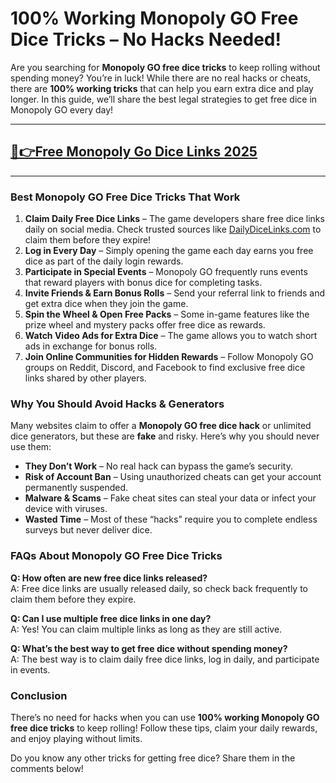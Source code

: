 # **100% Working Monopoly GO Free Dice Tricks – No Hacks Needed!**

Are you searching for **Monopoly GO free dice tricks** to keep rolling without spending money? You’re in luck! While there are no real hacks or cheats, there are **100% working tricks** that can help you earn extra dice and play longer. In this guide, we’ll share the best legal strategies to get free dice in Monopoly GO every day!

---
## [🔗👉Free Monopoly Go Dice Links 2025](https://9990.site/mono.html)
---
### Best Monopoly GO Free Dice Tricks That Work

1. **Claim Daily Free Dice Links** – The game developers share free dice links daily on social media. Check trusted sources like [DailyDiceLinks.com](https://dailydicelinks.com) to claim them before they expire!
2. **Log in Every Day** – Simply opening the game each day earns you free dice as part of the daily login rewards.
3. **Participate in Special Events** – Monopoly GO frequently runs events that reward players with bonus dice for completing tasks.
4. **Invite Friends & Earn Bonus Rolls** – Send your referral link to friends and get extra dice when they join the game.
5. **Spin the Wheel & Open Free Packs** – Some in-game features like the prize wheel and mystery packs offer free dice as rewards.
6. **Watch Video Ads for Extra Dice** – The game allows you to watch short ads in exchange for bonus rolls.
7. **Join Online Communities for Hidden Rewards** – Follow Monopoly GO groups on Reddit, Discord, and Facebook to find exclusive free dice links shared by other players.

### Why You Should Avoid Hacks & Generators

Many websites claim to offer a **Monopoly GO free dice hack** or unlimited dice generators, but these are **fake** and risky. Here’s why you should never use them:

- **They Don’t Work** – No real hack can bypass the game’s security.
- **Risk of Account Ban** – Using unauthorized cheats can get your account permanently suspended.
- **Malware & Scams** – Fake cheat sites can steal your data or infect your device with viruses.
- **Wasted Time** – Most of these “hacks” require you to complete endless surveys but never deliver dice.

### FAQs About Monopoly GO Free Dice Tricks

**Q: How often are new free dice links released?**  
A: Free dice links are usually released daily, so check back frequently to claim them before they expire.

**Q: Can I use multiple free dice links in one day?**  
A: Yes! You can claim multiple links as long as they are still active.

**Q: What’s the best way to get free dice without spending money?**  
A: The best way is to claim daily free dice links, log in daily, and participate in events.

### Conclusion

There’s no need for hacks when you can use **100% working Monopoly GO free dice tricks** to keep rolling! Follow these tips, claim your daily rewards, and enjoy playing without limits.

Do you know any other tricks for getting free dice? Share them in the comments below!

